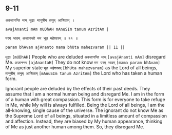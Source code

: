 ## 9-11


```shloka-sa
अवजानन्ति माम् मूढाः मानुषीम् तनुम् आश्रिताम् ।
```
```shloka-sa-hk
avajAnanti mAm mUDhAH mAnuSIm tanum AzritAm |
```
```shloka-sa
परम् भावम् अजानन्तो मम भूत महेश्वरम् ॥ ११ ॥
```
```shloka-sa-hk
param bhAvam ajAnanto mama bhUta mahezvaram || 11 ||
```

`मूढाः` `[mUDhAH]` People who are deluded `अवजानन्ति माम्` `[avajAnanti mAm]` disregard Me. `अजानन्तः` `[ajAnantaH]` They do not know `मम परम् भावम्` `[mama param bhAvam]` My superior state `भूत महेश्वरम्` `[bhUta mahezvaram]` as the Lord of all beings, `मानुषीम् तनुम् आश्रिताम्` `[mAnuSIm tanum AzritAm]` the Lord who has taken a human form.

Ignorant people are deluded by the effects of their past deeds. They assume that I am a normal human being and disregard Me. 
I am in the form of a human with great compassion. This form is for everyone to take refuge in Me, while My will is always fulfilled. Being the Lord of all beings, I am the all-knowing, single cause of the universe.
The ignorant do not know Me as the Supreme Lord of all beings, situated in a limitless amount of compassion and affection. Instead, they are biased by My human appearance, thinking of Me as just another human among them. So, they disregard Me.

